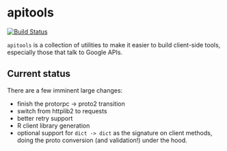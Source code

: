 # apitools

[![Build Status](https://travis-ci.org/craigcitro/apitools.svg?branch=master)](https://travis-ci.org/craigcitro/apitools)

`apitools` is a collection of utilities to make it easier to build client-side
tools, especially those that talk to Google APIs.

## Current status

There are a few imminent large changes:

* finish the protorpc -> proto2 transition
* switch from httplib2 to requests
* better retry support
* R client library generation
* optional support for `dict -> dict` as the signature on client methods,
  doing the proto conversion (and validation!) under the hood.
